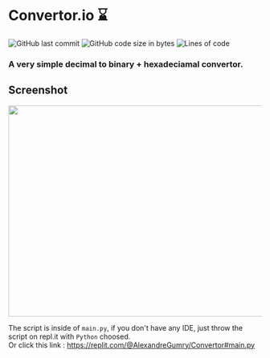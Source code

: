 # Convertor.io ⌛

![GitHub last commit](https://img.shields.io/github/last-commit/alexandreaero/convertor.io)
![GitHub code size in bytes](https://img.shields.io/github/languages/code-size/alexandreaero/convertor.io)
![Lines of code](https://img.shields.io/tokei/lines/github/alexandreaero/convertor.io)

### A very simple decimal to binary + hexadeciamal convertor.  

## Screenshot 
<img src ="https://user-images.githubusercontent.com/66020831/112164914-939dc600-8bee-11eb-9baf-41696c5cecd8.png" width="800" height="420">


The script is inside of ``main.py``, if you don't have any IDE, just throw the script on repl.it with ``Python`` choosed.  
Or click this link : https://replit.com/@AlexandreGumry/Convertor#main.py
